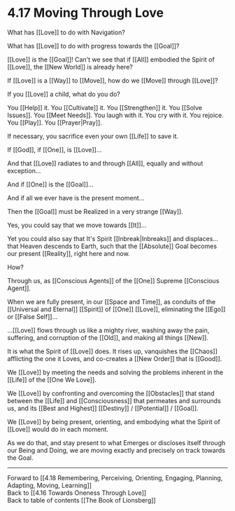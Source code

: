 # 4.17 Moving Through Love

What has [[Love]] to do with Navigation? 

What has [[Love]] to do with progress towards the [[Goal]]? 

[[Love]] _is_ the [[Goal]]! Can't we see that if [[All]] embodied the Spirit of [[Love]], the [[New World]] is already here? 

If [[Love]] is a [[Way]] to [[Move]], how do we [[Move]] through [[Love]]? 

If you [[Love]] a child, what do you do? 

You [[Help]] it. You [[Cultivate]] it. You [[Strengthen]] it. You [[Solve Issues]]. You [[Meet Needs]]. You laugh with it. You cry with it. You rejoice. You [[Play]]. You [[Prayer|Pray]]. 

If necessary, you sacrifice even your own [[Life]] to save it. 

If [[God]], if [[One]], is [[Love]]…

And that [[Love]] radiates to and through [[All]], equally and without exception… 

And if [[One]] is the [[Goal]]…

And if all we ever have is the present moment…

Then the [[Goal]] must be Realized in a very strange [[Way]]. 

Yes, you could say that we move towards [[It]]…

Yet you could also say that It's Spirit [[Inbreak|Inbreaks]] and displaces... that Heaven descends to Earth, such that the [[Absolute]] Goal becomes our present [[Reality]], right here and now. 

How? 

Through us, as [[Conscious Agents]] of the [[One]] Supreme [[Conscious Agent]]. 

When we are fully present, in our [[Space and Time]], as conduits of the [[Universal and Eternal]] [[Spirit]] of [[One]] [[Love]], eliminating the [[Ego]] or [[False Self]]…

…[[Love]] flows through us like a mighty river, washing away the pain, suffering, and corruption of the [[Old]], and making all things [[New]]. 

It is what the Spirit of [[Love]] does. It rises up, vanquishes the [[Chaos]] afflicting the one it Loves, and co-creates a [[New Order]] that is [[Good]]. 

We [[Love]] by meeting the needs and solving the problems inherent in the [[Life]] of the [[One We Love]].  

We [[Love]] by confronting and overcoming the [[Obstacles]] that stand between the [[Life]] and [[Consciousness]] that permeates and surrounds us, and its [[Best and Highest]] [[Destiny]] / [[Potential]] / [[Goal]]. 

We [[Love]] by being present, orienting, and embodying what the Spirit of [[Love]] would do in each moment. 

As we do that, and stay present to what Emerges or discloses itself through our Being and Doing, we are moving exactly and precisely on track towards the Goal. 

___

Forward to [[4.18 Remembering, Perceiving, Orienting, Engaging, Planning, Adapting, Moving, Learning]]  
Back to [[4.16 Towards Oneness Through Love]]  
Back to table of contents [[The Book of Lionsberg]]  
